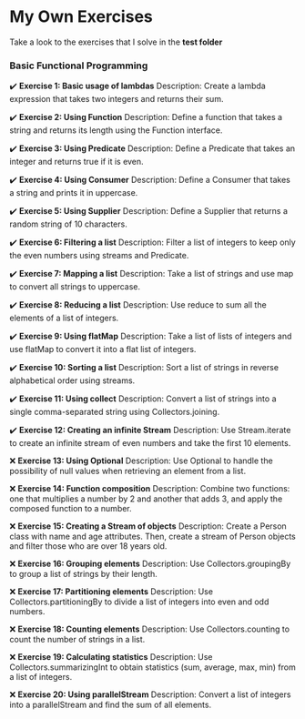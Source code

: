 # My Own Exercises

Take a look to the exercises that I solve in the **test folder**

### Basic Functional Programming
✔️ **Exercise 1: Basic usage of lambdas**
Description: Create a lambda expression that takes two integers and returns their sum.

✔️ **Exercise 2: Using Function**
Description: Define a function that takes a string and returns its length using the Function interface.

✔️ **Exercise 3: Using Predicate**
Description: Define a Predicate that takes an integer and returns true if it is even.

✔️ **Exercise 4: Using Consumer**
Description: Define a Consumer that takes a string and prints it in uppercase.

✔️ **Exercise 5: Using Supplier**
Description: Define a Supplier that returns a random string of 10 characters.

✔️ **Exercise 6: Filtering a list**
Description: Filter a list of integers to keep only the even numbers using streams and Predicate.

✔️ **Exercise 7: Mapping a list**
Description: Take a list of strings and use map to convert all strings to uppercase.

✔️ **Exercise 8: Reducing a list**
Description: Use reduce to sum all the elements of a list of integers.

✔️ **Exercise 9: Using flatMap**
Description: Take a list of lists of integers and use flatMap to convert it into a flat list of integers.

✔️ **Exercise 10: Sorting a list**
Description: Sort a list of strings in reverse alphabetical order using streams.

✔️ **Exercise 11: Using collect**
Description: Convert a list of strings into a single comma-separated string using Collectors.joining.

✔️ **Exercise 12: Creating an infinite Stream**
Description: Use Stream.iterate to create an infinite stream of even numbers and take the first 10 elements.

❌ **Exercise 13: Using Optional**
Description: Use Optional to handle the possibility of null values when retrieving an element from a list.

❌ **Exercise 14: Function composition**
Description: Combine two functions: one that multiplies a number by 2 and another that adds 3, and apply the composed function to a number.

❌ **Exercise 15: Creating a Stream of objects**
Description: Create a Person class with name and age attributes. Then, create a stream of Person objects and filter those who are over 18 years old.

❌ **Exercise 16: Grouping elements**
Description: Use Collectors.groupingBy to group a list of strings by their length.

❌ **Exercise 17: Partitioning elements**
Description: Use Collectors.partitioningBy to divide a list of integers into even and odd numbers.

❌ **Exercise 18: Counting elements**
Description: Use Collectors.counting to count the number of strings in a list.

❌  **Exercise 19: Calculating statistics**
Description: Use Collectors.summarizingInt to obtain statistics (sum, average, max, min) from a list of integers.

❌ **Exercise 20: Using parallelStream**
Description: Convert a list of integers into a parallelStream and find the sum of all elements.